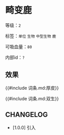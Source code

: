 # 畸变鹿

等级：`2`

标签：`单位` `生物` `中型生物` `鹿`

可吸血量：`80`

内部id：`?`

## 效果

{{#include 词条.md:厚皮}}

{{#include 词条.md:双生}}

## CHANGELOG

- [1.0.0] 引入

